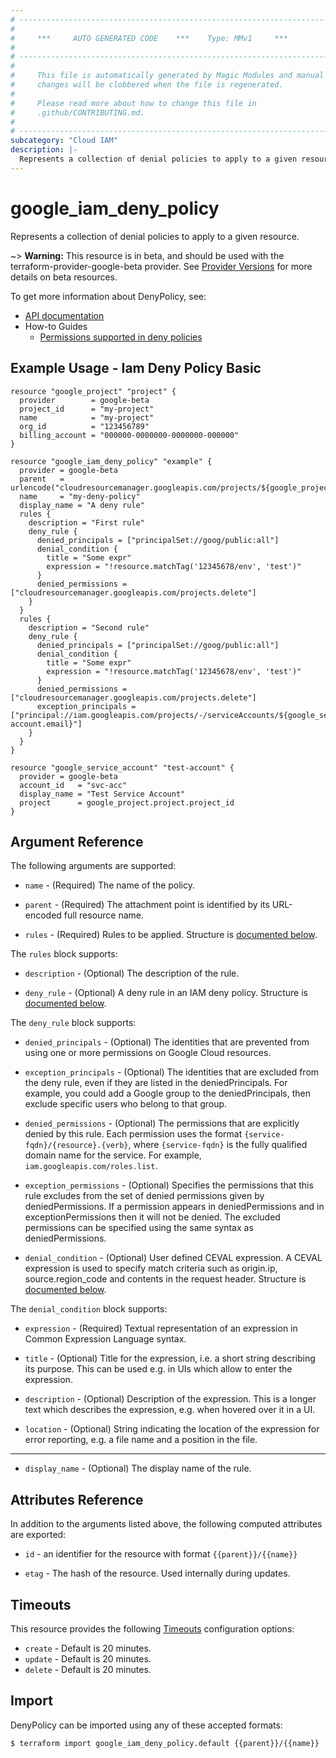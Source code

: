 ```yaml
---
# ----------------------------------------------------------------------------
#
#     ***     AUTO GENERATED CODE    ***    Type: MMv1     ***
#
# ----------------------------------------------------------------------------
#
#     This file is automatically generated by Magic Modules and manual
#     changes will be clobbered when the file is regenerated.
#
#     Please read more about how to change this file in
#     .github/CONTRIBUTING.md.
#
# ----------------------------------------------------------------------------
subcategory: "Cloud IAM"
description: |-
  Represents a collection of denial policies to apply to a given resource.
---
```


# google\_iam\_deny\_policy

Represents a collection of denial policies to apply to a given resource.

~> **Warning:** This resource is in beta, and should be used with the terraform-provider-google-beta provider.
See [Provider Versions](https://terraform.io/docs/providers/google/guides/provider_versions.html) for more details on beta resources.

To get more information about DenyPolicy, see:

* [API documentation](https://cloud.google.com/iam/docs/reference/rest/v2beta/policies)
* How-to Guides
    * [Permissions supported in deny policies](https://cloud.google.com/iam/docs/deny-permissions-support)

## Example Usage - Iam Deny Policy Basic


```hcl
resource "google_project" "project" {
  provider        = google-beta
  project_id      = "my-project"
  name            = "my-project"
  org_id          = "123456789"
  billing_account = "000000-0000000-0000000-000000"
}

resource "google_iam_deny_policy" "example" {
  provider = google-beta
  parent   = urlencode("cloudresourcemanager.googleapis.com/projects/${google_project.project.project_id}")
  name     = "my-deny-policy"
  display_name = "A deny rule"
  rules {
    description = "First rule"
    deny_rule {
      denied_principals = ["principalSet://goog/public:all"]
      denial_condition {
        title = "Some expr"
        expression = "!resource.matchTag('12345678/env', 'test')"
      }
      denied_permissions = ["cloudresourcemanager.googleapis.com/projects.delete"]
    }
  }
  rules {
    description = "Second rule"
    deny_rule {
      denied_principals = ["principalSet://goog/public:all"]
      denial_condition {
        title = "Some expr"
        expression = "!resource.matchTag('12345678/env', 'test')"
      }
      denied_permissions = ["cloudresourcemanager.googleapis.com/projects.delete"]
      exception_principals = ["principal://iam.googleapis.com/projects/-/serviceAccounts/${google_service_account.test-account.email}"]
    }
  }
}

resource "google_service_account" "test-account" {
  provider = google-beta
  account_id   = "svc-acc"
  display_name = "Test Service Account"
  project      = google_project.project.project_id
}
```

## Argument Reference

The following arguments are supported:


* `name` -
  (Required)
  The name of the policy.

* `parent` -
  (Required)
  The attachment point is identified by its URL-encoded full resource name.

* `rules` -
  (Required)
  Rules to be applied.
  Structure is [documented below](#nested_rules).


<a name="nested_rules"></a>The `rules` block supports:

* `description` -
  (Optional)
  The description of the rule.

* `deny_rule` -
  (Optional)
  A deny rule in an IAM deny policy.
  Structure is [documented below](#nested_deny_rule).


<a name="nested_deny_rule"></a>The `deny_rule` block supports:

* `denied_principals` -
  (Optional)
  The identities that are prevented from using one or more permissions on Google Cloud resources.

* `exception_principals` -
  (Optional)
  The identities that are excluded from the deny rule, even if they are listed in the deniedPrincipals.
  For example, you could add a Google group to the deniedPrincipals, then exclude specific users who belong to that group.

* `denied_permissions` -
  (Optional)
  The permissions that are explicitly denied by this rule. Each permission uses the format `{service-fqdn}/{resource}.{verb}`,
  where `{service-fqdn}` is the fully qualified domain name for the service. For example, `iam.googleapis.com/roles.list`.

* `exception_permissions` -
  (Optional)
  Specifies the permissions that this rule excludes from the set of denied permissions given by deniedPermissions.
  If a permission appears in deniedPermissions and in exceptionPermissions then it will not be denied.
  The excluded permissions can be specified using the same syntax as deniedPermissions.

* `denial_condition` -
  (Optional)
  User defined CEVAL expression. A CEVAL expression is used to specify match criteria such as origin.ip, source.region_code and contents in the request header.
  Structure is [documented below](#nested_denial_condition).


<a name="nested_denial_condition"></a>The `denial_condition` block supports:

* `expression` -
  (Required)
  Textual representation of an expression in Common Expression Language syntax.

* `title` -
  (Optional)
  Title for the expression, i.e. a short string describing its purpose.
  This can be used e.g. in UIs which allow to enter the expression.

* `description` -
  (Optional)
  Description of the expression. This is a longer text which describes the expression,
  e.g. when hovered over it in a UI.

* `location` -
  (Optional)
  String indicating the location of the expression for error reporting,
  e.g. a file name and a position in the file.

- - -


* `display_name` -
  (Optional)
  The display name of the rule.


## Attributes Reference

In addition to the arguments listed above, the following computed attributes are exported:

* `id` - an identifier for the resource with format `{{parent}}/{{name}}`

* `etag` -
  The hash of the resource. Used internally during updates.


## Timeouts

This resource provides the following
[Timeouts](https://developer.hashicorp.com/terraform/plugin/sdkv2/resources/retries-and-customizable-timeouts) configuration options:

- `create` - Default is 20 minutes.
- `update` - Default is 20 minutes.
- `delete` - Default is 20 minutes.

## Import


DenyPolicy can be imported using any of these accepted formats:

```
$ terraform import google_iam_deny_policy.default {{parent}}/{{name}}
```
